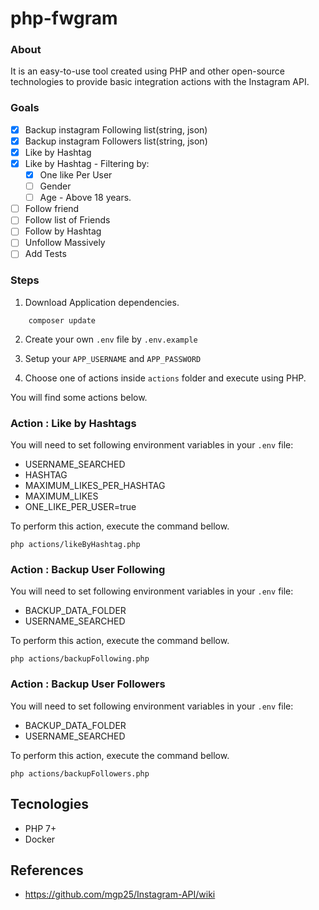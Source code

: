 # php-fwgram

### About
It is an easy-to-use tool created using PHP and other open-source technologies to provide basic integration actions with the Instagram API.

### Goals
- [x] Backup instagram Following list(string, json)
- [x] Backup instagram Followers list(string, json)
- [x] Like by Hashtag 
- [x] Like by Hashtag - Filtering by:
    - [x] One like Per User
    - [ ] Gender 
    - [ ] Age - Above 18 years. 
- [ ] Follow friend 
- [ ] Follow list of Friends
- [ ] Follow by Hashtag
- [ ] Unfollow Massively
- [ ] Add Tests

### Steps

1. Download Application dependencies.
```
    composer update
```

2. Create your own ```.env``` file by  ```.env.example```

3. Setup your ```APP_USERNAME``` and ```APP_PASSWORD```

4. Choose one of actions inside ```actions``` folder and execute using PHP.

You will find some actions below. 

### Action : Like by Hashtags

You will need to set following environment variables in your ```.env``` file:
- USERNAME_SEARCHED
- HASHTAG
- MAXIMUM_LIKES_PER_HASHTAG
- MAXIMUM_LIKES
- ONE_LIKE_PER_USER=true

To perform this action, execute the command bellow.
```
php actions/likeByHashtag.php
```

### Action : Backup User Following

You will need to set following environment variables in your ```.env``` file:
- BACKUP_DATA_FOLDER
- USERNAME_SEARCHED

To perform this action, execute the command bellow.
```
php actions/backupFollowing.php
```

### Action : Backup User Followers

You will need to set following environment variables in your ```.env``` file:
- BACKUP_DATA_FOLDER
- USERNAME_SEARCHED

To perform this action, execute the command bellow.
```
php actions/backupFollowers.php
```

## Tecnologies
- PHP 7+
- Docker

## References
- https://github.com/mgp25/Instagram-API/wiki
